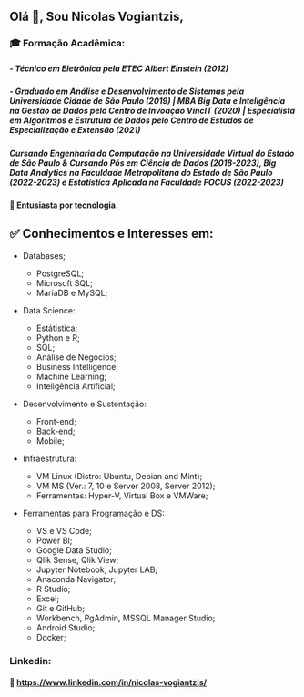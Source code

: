 ## Olá 👋, Sou Nicolas Vogiantzis,

### :mortar_board: Formação Acadêmica:


##### - Técnico em Eletrônica pela ETEC Albert Einstein (2012) 
##### - Graduado em Análise e Desenvolvimento de Sistemas pela Universidade Cidade de São Paulo (2019) | MBA Big Data e Inteligência na Gestão de Dados pelo Centro de Invoação VincIT (2020) | Especialista em Algoritmos e Estrutura de Dados pelo Centro de Estudos de Especialização e Extensão (2021)

##### Cursando Engenharia da Computação na Universidade Virtual do Estado de São Paulo & Cursando Pós em Ciência de Dados (2018-2023), Big Data Analytics na Faculdade Metropolitana do Estado de São Paulo (2022-2023) e Estatística Aplicada na Faculdade FOCUS (2022-2023)

#### :triangular_flag_on_post: Entusiasta por tecnologia.
  
## :white_check_mark: Conhecimentos e Interesses em:
 
 * Databases;
      * PostgreSQL;
      * Microsoft SQL;
      * MariaDB e MySQL; 
  
 * Data Science:
      * Estátistica;
      * Python e R;
      * SQL;
      * Análise de Negócios;
      * Business Intelligence;
      * Machine Learning;
      * Inteligência Artificial;

 * Desenvolvimento e Sustentação:
      * Front-end;
      * Back-end;
      * Mobile;
 
 * Infraestrutura:
      * VM Linux (Distro: Ubuntu, Debian and Mint);
      * VM MS (Ver.: 7, 10 e Server 2008, Server 2012);
      * Ferramentas: Hyper-V, Virtual Box e VMWare;

 * Ferramentas para Programação e DS:
      * VS e VS Code;
      * Power BI;
      * Google Data Studio;
      * Qlik Sense, Qlik View;       
      * Jupyter Notebook, Jupyter LAB;
      * Anaconda Navigator;
      * R Studio;
      * Excel;
      * Git e GitHub;
      * Workbench, PgAdmin, MSSQL Manager Studio;
      * Android Studio;
      * Docker;

### Linkedin:
#### :link: https://www.linkedin.com/in/nicolas-vogiantzis/

<!--
**nickvgs/nickvgs** is a ✨ _special_ ✨ repository because its `README.md` (this file) appears on your GitHub profile.

Here are some ideas to get you started:

- 🔭 I’m currently working on ...
- 🌱 I’m currently learning ...
- 👯 I’m looking to collaborate on ...
- 🤔 I’m looking for help with ...
- 💬 Ask me about ...
- 📫 How to reach me: ...
- 😄 Pronouns: ...
- ⚡ Fun fact: ...
-->
